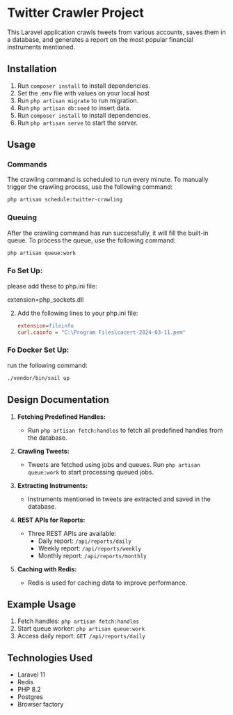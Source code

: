# Twitter Crawler Project

This Laravel application crawls tweets from various accounts, saves them in a database, and generates a report on the
most popular financial instruments mentioned.

## Installation

1. Run `composer install` to install dependencies.
2. Set the .env file with values on your local host
3. Run `php artisan migrate` to run migration.
4. Run `php artisan db:seed` to insert data.
5. Run `composer install` to install dependencies.
6. Run `php artisan serve` to start the server.

## Usage

### Commands

The crawling command is scheduled to run every minute. To manually trigger the crawling process, use the following
command:

```bash
php artisan schedule:twitter-crawling
```

### Queuing

After the crawling command has run successfully, it will fill the built-in queue. To process the queue, use the
following command:

```bash
php artisan queue:work
```

### Fo Set Up:

please add these to php.ini file:

extension=php_sockets.dll

2. Add the following lines to your php.ini file:
   ```ini
   extension=fileinfo
   curl.cainfo = "C:\Program Files\cacert-2024-03-11.pem"
   ```

### Fo Docker Set Up:

run the following command:

  ```bash
./vendor/bin/sail up
```

## Design Documentation

1. **Fetching Predefined Handles:**
    - Run `php artisan fetch:handles` to fetch all predefined handles from the database.

2. **Crawling Tweets:**
    - Tweets are fetched using jobs and queues. Run `php artisan queue:work` to start processing queued jobs.

3. **Extracting Instruments:**
    - Instruments mentioned in tweets are extracted and saved in the database.

4. **REST APIs for Reports:**
    - Three REST APIs are available:
        - Daily report: `/api/reports/daily`
        - Weekly report: `/api/reports/weekly`
        - Monthly report: `/api/reports/monthly`

5. **Caching with Redis:**
    - Redis is used for caching data to improve performance.

## Example Usage

1. Fetch handles: `php artisan fetch:handles`
2. Start queue worker: `php artisan queue:work`
3. Access daily report: `GET /api/reports/daily`

## Technologies Used

- Laravel 11
- Redis
- PHP 8.2
- Postgres
- Browser factory


